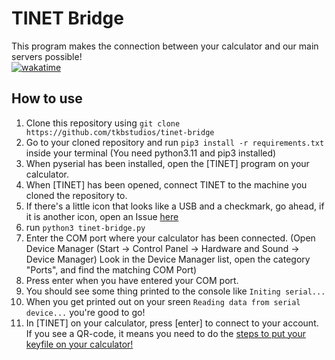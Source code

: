 # TINET Bridge
This program makes the connection between your calculator and our main servers possible!  
[![wakatime](https://wakatime.com/badge/github/tkbstudios/tinet-bridge.svg)](https://wakatime.com/badge/github/tkbstudios/tinet-bridge)

## How to use
1. Clone this repository using `git clone https://github.com/tkbstudios/tinet-bridge`
2. Go to your cloned repository and run `pip3 install -r requirements.txt` inside your terminal (You need python3.11 and pip3 installed)
3. When pyserial has been installed, open the [TINET] program on your calculator.
4. When [TINET] has been opened, connect TINET to the machine you cloned the repository to.
5. If there's a little icon that looks like a USB and a checkmark, go ahead, if it is another icon, open an Issue [here](https://github.com/tkbstudios/ti84pluscenet-calc/issues)
6. run `python3 tinet-bridge.py`
7. Enter the COM port where your calculator has been connected. (Open Device Manager (Start → Control Panel → Hardware and Sound → Device Manager) Look in the Device Manager list, open the category "Ports", and find the matching COM Port)
8. Press enter when you have entered your COM port.
9. You should see some thing printed to the console like `Initing serial...`
10. When you get printed out on your sreen `Reading data from serial device...` you're good to go!
11. In [TINET] on your calculator, press [enter] to connect to your account. If you see a QR-code, it means you need to do the [steps to put your keyfile on your calculator!](https://github.com/tkbstudios/ti84pluscenet-calc#how-to-use)
